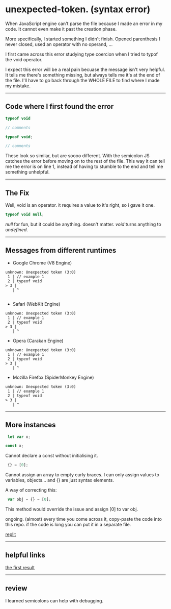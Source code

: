 # unexpected-token.  (syntax error)

When JavaScript engine can't parse the file because I made an error in my code.  It cannot even make it past the creation phase.  

More specifically, I started something I didn't finish.  Opened parenthesis I never closed, used an operator with no operand, ...

I first came across this error studying type coercion when I tried to typof the void operator.  

I expect this error will be a real pain becuase the message isn't very helpful.  It tells me there's something missing, but always tells me it's at the end of the file.
I'll have to go back through the WHOLE FILE to find where I made my mistake.

___

## Code where I first found the error

```js
typeof void

// comments
```

```js
typeof void;

// comments
```

These look so similar, but are soooo different.  With the semicolon JS catches the error before moving on to the rest of the file.
This way it can tell me the error is on line 1, instead of having to stumble to the end and tell me something unhelpful.

___

## The Fix

Well, void is an operator.  it requires a value to it's right, so i gave it one.

```js
typeof void null;
```

_null_ for fun, but it could be anything.  doesn't matter. _void_ turns anything to _undefined_.

___

## Messages from different runtimes

 * Google Chrome (V8 Engine)
 ```
unknown: Unexpected token (3:0)
  1 | // example 1
  2 | typeof void
> 3 | 
    | ^
    
  ```
 
 * Safari (WebKit Engine)
 ```
 unknown: Unexpected token (3:0)
  1 | // example 1
  2 | typeof void
> 3 | 
    | ^
 ```
  
 * Opera (Carakan Engine)
 ```
 unknown: Unexpected token (3:0)
  1 | // example 1
  2 | typeof void
> 3 | 
    | ^
 ```
 * Mozilla Firefox (SpiderMonkey Engine)
 ```
 unknown: Unexpected token (3:0)
  1 | // example 1
  2 | typeof void
> 3 | 
    | ^
 ```
___

## More instances
 
 ```js
  let var x;
 
 ```

 ```js
 const x;
 
 ```
Cannot declare a const without initialising it.

```js
 {} = [0];
```

Cannot assign an array to empty curly braces. I can only assign values to variables, objects... and {} are just syntax elements. 

A way of correcting this:

```js
 var obj = {} = [0];
```
This method would override the issue and assign [0] to var obj. 


ongoing.  (almost) every time you come across it, copy-paste the code into this repo. if the code is long you can put it in a separate file.

[replit](https://repl.it/@colevandersWands/unexpected-token)

___

## helpful links

[the first result](https://airbrake.io/blog/javascript-error-handling/unexpected-token)

___

## review

I learned semicolons can help with debugging.

